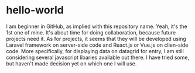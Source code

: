 # hello-world
I am beginner in GitHub, as implied with this repository name. Yeah, it's the 1st one of mine.
It's about time for doing collaboration, because future projects need it.
As for projects, it seems that they will be developed using Laravel framework on server-side code and React.js or Vue.js on clien-side code. More specifically, for displaying data on datagrid for entry, I am still considering several javascript libaries available out there. I have tried some, but haven't made decision yet on which one I will use.
